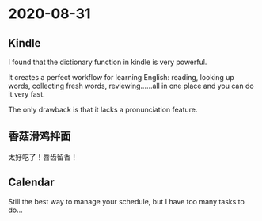 # 2020-08-31

## Kindle

I found that the dictionary function in kindle is very powerful.

It creates a perfect workflow for learning English: reading, looking up words, collecting fresh words, reviewing……all in one place and you can do it very fast.

The only drawback is that it lacks a pronunciation feature.

## 香菇滑鸡拌面

太好吃了！唇齿留香！

## Calendar

Still the best way to manage your schedule, but I have too many tasks to do...



